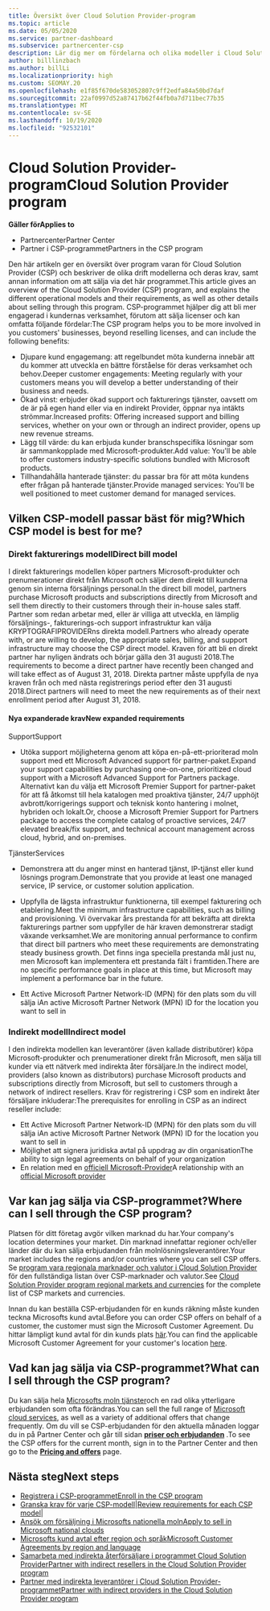 ```yaml
---
title: Översikt över Cloud Solution Provider-program
ms.topic: article
ms.date: 05/05/2020
ms.service: partner-dashboard
ms.subservice: partnercenter-csp
description: Lär dig mer om fördelarna och olika modeller i Cloud Solution Provider (CSP)-programmet som hjälper företaget att växa med nya kunder och nya expert kunskaper.
author: billlinzbach
ms.author: billLi
ms.localizationpriority: high
ms.custom: SEOMAY.20
ms.openlocfilehash: e1f85f670de583052807c9ff2edfa84a50bd7daf
ms.sourcegitcommit: 22af0997d52a87417b62f44fb0a7d711bec77b35
ms.translationtype: MT
ms.contentlocale: sv-SE
ms.lasthandoff: 10/19/2020
ms.locfileid: "92532101"
---
```

# <a name="cloud-solution-provider-program"></a><span data-ttu-id="4ac72-103">Cloud Solution Provider-program</span><span class="sxs-lookup"><span data-stu-id="4ac72-103">Cloud Solution Provider program</span></span> 

<span data-ttu-id="4ac72-104">**Gäller för**</span><span class="sxs-lookup"><span data-stu-id="4ac72-104">**Applies to**</span></span>

- <span data-ttu-id="4ac72-105">Partnercenter</span><span class="sxs-lookup"><span data-stu-id="4ac72-105">Partner Center</span></span>
- <span data-ttu-id="4ac72-106">Partner i CSP-programmet</span><span class="sxs-lookup"><span data-stu-id="4ac72-106">Partners in the CSP program</span></span>

<span data-ttu-id="4ac72-107">Den här artikeln ger en översikt över program varan för Cloud Solution Provider (CSP) och beskriver de olika drift modellerna och deras krav, samt annan information om att sälja via det här programmet.</span><span class="sxs-lookup"><span data-stu-id="4ac72-107">This article gives an overview of the Cloud Solution Provider (CSP) program, and explains the different operational models and their requirements, as well as other details about selling through this program.</span></span>  <span data-ttu-id="4ac72-108">CSP-programmet hjälper dig att bli mer engagerad i kundernas verksamhet, förutom att sälja licenser och kan omfatta följande fördelar:</span><span class="sxs-lookup"><span data-stu-id="4ac72-108">The CSP program helps you to be more involved in you customers' businesses, beyond reselling licenses, and can include the following benefits:</span></span> 

- <span data-ttu-id="4ac72-109">Djupare kund engagemang: att regelbundet möta kunderna innebär att du kommer att utveckla en bättre förståelse för deras verksamhet och behov.</span><span class="sxs-lookup"><span data-stu-id="4ac72-109">Deeper customer engagements: Meeting regularly with your customers means you will develop a better understanding of their business and needs.</span></span>
- <span data-ttu-id="4ac72-110">Ökad vinst: erbjuder ökad support och fakturerings tjänster, oavsett om de är på egen hand eller via en indirekt Provider, öppnar nya intäkts strömmar.</span><span class="sxs-lookup"><span data-stu-id="4ac72-110">Increased profits: Offering increased support and billing services, whether on your own or through an indirect provider, opens up new revenue streams.</span></span>  
- <span data-ttu-id="4ac72-111">Lägg till värde: du kan erbjuda kunder branschspecifika lösningar som är sammankopplade med Microsoft-produkter.</span><span class="sxs-lookup"><span data-stu-id="4ac72-111">Add value: You'll be able to offer customers industry-specific solutions bundled with Microsoft products.</span></span>
- <span data-ttu-id="4ac72-112">Tillhandahålla hanterade tjänster: du passar bra för att möta kundens efter frågan på hanterade tjänster.</span><span class="sxs-lookup"><span data-stu-id="4ac72-112">Provide managed services: You'll be well positioned to meet customer demand for managed services.</span></span> 

## <a name="which-csp-model-is-best-for-me"></a><span data-ttu-id="4ac72-113">Vilken CSP-modell passar bäst för mig?</span><span class="sxs-lookup"><span data-stu-id="4ac72-113">Which CSP model is best for me?</span></span>

### <a name="direct-bill-model"></a><span data-ttu-id="4ac72-114">Direkt fakturerings modell</span><span class="sxs-lookup"><span data-stu-id="4ac72-114">Direct bill model</span></span>

 <span data-ttu-id="4ac72-115">I direkt fakturerings modellen köper partners Microsoft-produkter och prenumerationer direkt från Microsoft och säljer dem direkt till kunderna genom sin interna försäljnings personal.</span><span class="sxs-lookup"><span data-stu-id="4ac72-115">In the direct bill model, partners purchase Microsoft products and subscriptions directly from Microsoft and sell them directly to their customers through their in-house sales staff.</span></span> <span data-ttu-id="4ac72-116">Partner som redan arbetar med, eller är villiga att utveckla, en lämplig försäljnings-, fakturerings-och support infrastruktur kan välja KRYPTOGRAFIPROVIDERns direkta modell.</span><span class="sxs-lookup"><span data-stu-id="4ac72-116">Partners who already operate with, or are willing to develop, the appropriate sales, billing, and support infrastructure may choose the CSP direct model.</span></span> <span data-ttu-id="4ac72-117">Kraven för att bli en direkt partner har nyligen ändrats och börjar gälla den 31 augusti 2018.</span><span class="sxs-lookup"><span data-stu-id="4ac72-117">The requirements to become a direct partner have recently been changed and will take effect as of August 31, 2018.</span></span> <span data-ttu-id="4ac72-118">Direkta partner måste uppfylla de nya kraven från och med nästa registrerings period efter den 31 augusti 2018.</span><span class="sxs-lookup"><span data-stu-id="4ac72-118">Direct partners will need to meet the new requirements as of their next enrollment period after August 31, 2018.</span></span>

#### <a name="new-expanded-requirements"></a><span data-ttu-id="4ac72-119">Nya expanderade krav</span><span class="sxs-lookup"><span data-stu-id="4ac72-119">New expanded requirements</span></span>

<span data-ttu-id="4ac72-120">Support</span><span class="sxs-lookup"><span data-stu-id="4ac72-120">Support</span></span>

- <span data-ttu-id="4ac72-121">Utöka support möjligheterna genom att köpa en-på-ett-prioriterad moln support med ett Microsoft Advanced support för partner-paket.</span><span class="sxs-lookup"><span data-stu-id="4ac72-121">Expand your support capabilities by purchasing one-on-one, prioritized cloud support with a Microsoft Advanced Support for Partners package.</span></span> <span data-ttu-id="4ac72-122">Alternativt kan du välja ett Microsoft Premier Support for partner-paket för att få åtkomst till hela katalogen med proaktiva tjänster, 24/7 upphöjt avbrott/korrigerings support och teknisk konto hantering i molnet, hybriden och lokalt.</span><span class="sxs-lookup"><span data-stu-id="4ac72-122">Or, choose a Microsoft Premier Support for Partners package to access the complete catalog of proactive services, 24/7 elevated break/fix support, and technical account management across cloud, hybrid, and on-premises.</span></span>

<span data-ttu-id="4ac72-123">Tjänster</span><span class="sxs-lookup"><span data-stu-id="4ac72-123">Services</span></span>

- <span data-ttu-id="4ac72-124">Demonstrera att du anger minst en hanterad tjänst, IP-tjänst eller kund lösnings program.</span><span class="sxs-lookup"><span data-stu-id="4ac72-124">Demonstrate that you provide at least one managed service, IP service, or customer solution application.</span></span> 

- <span data-ttu-id="4ac72-125">Uppfylla de lägsta infrastruktur funktionerna, till exempel fakturering och etablering.</span><span class="sxs-lookup"><span data-stu-id="4ac72-125">Meet the minimum infrastructure capabilities, such as billing and provisioning.</span></span> <span data-ttu-id="4ac72-126">Vi övervakar års prestanda för att bekräfta att direkta fakturerings partner som uppfyller de här kraven demonstrerar stadigt växande verksamhet.</span><span class="sxs-lookup"><span data-stu-id="4ac72-126">We are monitoring annual performance to confirm that direct bill partners who meet these requirements are demonstrating steady business growth.</span></span> <span data-ttu-id="4ac72-127">Det finns inga speciella prestanda mål just nu, men Microsoft kan implementera ett prestanda fält i framtiden.</span><span class="sxs-lookup"><span data-stu-id="4ac72-127">There are no specific performance goals in place at this time, but Microsoft may implement a performance bar in the future.</span></span>

- <span data-ttu-id="4ac72-128">Ett Active Microsoft Partner Network-ID (MPN) för den plats som du vill sälja i</span><span class="sxs-lookup"><span data-stu-id="4ac72-128">An active Microsoft Partner Network (MPN) ID for the location you want to sell in</span></span>

### <a name="indirect-model"></a><span data-ttu-id="4ac72-129">Indirekt modell</span><span class="sxs-lookup"><span data-stu-id="4ac72-129">Indirect model</span></span>

<span data-ttu-id="4ac72-130">I den indirekta modellen kan leverantörer (även kallade distributörer) köpa Microsoft-produkter och prenumerationer direkt från Microsoft, men sälja till kunder via ett nätverk med indirekta åter försäljare.</span><span class="sxs-lookup"><span data-stu-id="4ac72-130">In the indirect model, providers (also known as distributors) purchase Microsoft products and subscriptions directly from Microsoft, but sell to customers through a network of indirect resellers.</span></span> <span data-ttu-id="4ac72-131">Krav för registrering i CSP som en indirekt åter försäljare inkluderar:</span><span class="sxs-lookup"><span data-stu-id="4ac72-131">The prerequisites for enrolling in CSP as an indirect reseller include:</span></span>

- <span data-ttu-id="4ac72-132">Ett Active Microsoft Partner Network-ID (MPN) för den plats som du vill sälja i</span><span class="sxs-lookup"><span data-stu-id="4ac72-132">An active Microsoft Partner Network (MPN) ID for the location you want to sell in</span></span>
- <span data-ttu-id="4ac72-133">Möjlighet att signera juridiska avtal på uppdrag av din organisation</span><span class="sxs-lookup"><span data-stu-id="4ac72-133">The ability to sign legal agreements on behalf of your organization</span></span>
- <span data-ttu-id="4ac72-134">En relation med en [officiell Microsoft-Provider](https://partnercenter.microsoft.com/partner/find-a-provider)</span><span class="sxs-lookup"><span data-stu-id="4ac72-134">A relationship with an [official Microsoft provider](https://partnercenter.microsoft.com/partner/find-a-provider)</span></span>

## <a name="where-can-i-sell-through-the-csp-program"></a><span data-ttu-id="4ac72-135">Var kan jag sälja via CSP-programmet?</span><span class="sxs-lookup"><span data-stu-id="4ac72-135">Where can I sell through the CSP program?</span></span>

<span data-ttu-id="4ac72-136">Platsen för ditt företag avgör vilken marknad du har.</span><span class="sxs-lookup"><span data-stu-id="4ac72-136">Your company's location determines your market.</span></span> <span data-ttu-id="4ac72-137">Din marknad innefattar regioner och/eller länder där du kan sälja erbjudanden från molnlösningsleverantörer.</span><span class="sxs-lookup"><span data-stu-id="4ac72-137">Your market includes the regions and/or countries where you can sell CSP offers.</span></span> <span data-ttu-id="4ac72-138">Se [program vara regionala marknader och valutor i Cloud Solution Provider](regional-authorization-overview.md) för den fullständiga listan över CSP-marknader och valutor.</span><span class="sxs-lookup"><span data-stu-id="4ac72-138">See [Cloud Solution Provider program regional markets and currencies](regional-authorization-overview.md) for the complete list of CSP markets and currencies.</span></span>

<span data-ttu-id="4ac72-139">Innan du kan beställa CSP-erbjudanden för en kunds räkning måste kunden teckna Microsofts kund avtal.</span><span class="sxs-lookup"><span data-stu-id="4ac72-139">Before you can order CSP offers on behalf of a customer, the customer must sign the Microsoft Customer Agreement.</span></span> <span data-ttu-id="4ac72-140">Du hittar lämpligt kund avtal för din kunds plats [här](agreements.md).</span><span class="sxs-lookup"><span data-stu-id="4ac72-140">You can find the applicable Microsoft Customer Agreement for your customer's location [here](agreements.md).</span></span>  

## <a name="what-can-i-sell-through-the-csp-program"></a><span data-ttu-id="4ac72-141">Vad kan jag sälja via CSP-programmet?</span><span class="sxs-lookup"><span data-stu-id="4ac72-141">What can I sell through the CSP program?</span></span>

<span data-ttu-id="4ac72-142">Du kan sälja hela [Microsofts moln tjänster](https://partner.microsoft.com/cloud-solution-provider/products-and-services)och en rad olika ytterligare erbjudanden som ofta förändras.</span><span class="sxs-lookup"><span data-stu-id="4ac72-142">You can sell the full range of [Microsoft cloud services](https://partner.microsoft.com/cloud-solution-provider/products-and-services), as well as a variety of additional offers that change frequently.</span></span> <span data-ttu-id="4ac72-143">Om du vill se CSP-erbjudanden för den aktuella månaden loggar du in på Partner Center och går till sidan [**priser och erbjudanden**](https://partnercenter.microsoft.com/pcv/sales) .</span><span class="sxs-lookup"><span data-stu-id="4ac72-143">To see the CSP offers for the current month, sign in to the Partner Center and then go to the [**Pricing and offers**](https://partnercenter.microsoft.com/pcv/sales) page.</span></span>

## <a name="next-steps"></a><span data-ttu-id="4ac72-144">Nästa steg</span><span class="sxs-lookup"><span data-stu-id="4ac72-144">Next steps</span></span>

- [<span data-ttu-id="4ac72-145">Registrera i CSP-programmet</span><span class="sxs-lookup"><span data-stu-id="4ac72-145">Enroll in the CSP program</span></span>](enrolling-in-the-csp-program.md)
- <span data-ttu-id="4ac72-146">[Granska krav för varje CSP-modell](https://partnercenter.microsoft.com/partner/cloud-solution-provider)|</span><span class="sxs-lookup"><span data-stu-id="4ac72-146">[Review requirements for each CSP model](https://partnercenter.microsoft.com/partner/cloud-solution-provider)|</span></span>
- [<span data-ttu-id="4ac72-147">Ansök om försäljning i Microsofts nationella moln</span><span class="sxs-lookup"><span data-stu-id="4ac72-147">Apply to sell in Microsoft national clouds</span></span>](csp-national-clouds-overview.md)
- [<span data-ttu-id="4ac72-148">Microsofts kund avtal efter region och språk</span><span class="sxs-lookup"><span data-stu-id="4ac72-148">Microsoft Customer Agreements by region and language</span></span>](agreements.md)
- [<span data-ttu-id="4ac72-149">Samarbeta med indirekta återförsäljare i programmet Cloud Solution Provider</span><span class="sxs-lookup"><span data-stu-id="4ac72-149">Partner with indirect resellers in the Cloud Solution Provider program</span></span>](indirect-provider-tasks-in-partner-center.md)
- [<span data-ttu-id="4ac72-150">Partner med indirekta leverantörer i Cloud Solution Provider-programmet</span><span class="sxs-lookup"><span data-stu-id="4ac72-150">Partner with indirect providers in the Cloud Solution Provider program</span></span>](indirect-reseller-tasks-in-partner-center.md)
